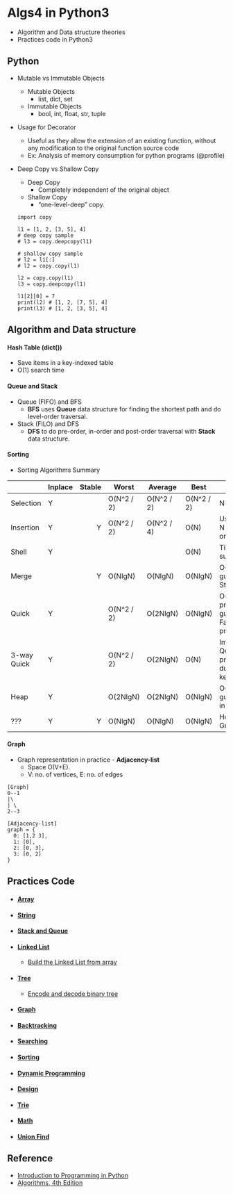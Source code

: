 # Algs4 in Python3

- Algorithm and Data structure theories
- Practices code in Python3


## Python
- Mutable vs Immutable Objects
  - Mutable Objects
    * list, dict, set
  - Immutable Objects
    * bool, int, float, str, tuple
- Usage for Decorator
  - Useful as they allow the extension of an existing function, without any modification to the original function source code
  - Ex: Analysis of memory consumption for python programs (@profile)
- Deep Copy vs Shallow Copy
  - Deep Copy
    * Completely independent of the original object
  - Shallow Copy
    * “one-level-deep” copy.

 
  ```
  import copy

  l1 = [1, 2, [3, 5], 4]
  # deep copy sample
  # l3 = copy.deepcopy(l1)

  # shallow copy sample
  # l2 = l1[:] 
  # l2 = copy.copy(l1)

  l2 = copy.copy(l1)
  l3 = copy.deepcopy(l1)

  l1[2][0] = 7
  print(l2) # [1, 2, [7, 5], 4]
  print(l3) # [1, 2, [3, 5], 4]
  ```

## Algorithm and Data structure

#### Hash Table (dict())
- Save items in a key-indexed table
- O(1) search time

#### Queue and Stack
- Queue (FIFO) and BFS
  - **BFS** uses **Queue** data structure for finding the shortest path and do level-order traversal.
- Stack (FILO) and DFS
  - **DFS** to do pre-order, in-order and post-order traversal with **Stack** data structure.

#### Sorting
- Sorting Algorithms Summary

|             | Inplace | Stable | Worst      | Average    | Best       | Remark                                              |
|-------------|---------|-------:|------------|------------|------------|-----------------------------------------------------|
| Selection   |    Y    |        | O(N^2 / 2) | O(N^2 / 2) | O(N^2 / 2) |                     N exchanges                     |
| Insertion   |    Y    |    Y   | O(N^2 / 2) | O(N^2 / 4) |    O(N)    |         Use for small N or partially ordered        |
| Shell       |    Y    |        |            |            |    O(N)    |               Tight code, subquadratic              |
| Merge       |         |    Y   |   O(NlgN)  |   O(NlgN)  |   O(NlgN)  |              O(NlgN) guarantee, Stable              |
| Quick       |    Y    |        | O(N^2 / 2) |  O(2NlgN)  |   O(NlgN)  | O(NlgN) probabilistic guarantee. Faster in practice |
| 3-way Quick |    Y    |        | O(N^2 / 2) |  O(2NlgN)  |    O(N)    |   Improves QuickSort in presence of duplicate keys  |
| Heap        |    Y    |        |  O(2NlgN)  |  O(2NlgN)  |   O(NlgN)  |             O(NlgN) guarantee, in-place             |
| ???         |    Y    |    Y   |   O(NlgN)  |   O(NlgN)  |   O(NlgN)  |                  Holy Sorting Grail                 |

#### Graph
- Graph representation in practice - **Adjacency-list**
  - Space O(V+E). 
  - V: no. of vertices, E: no. of edges

```
[Graph]
0--1
|\
| \
2--3

[Adjacency-list]
graph = {
  0: [1,2 3],
  1: [0],
  2: [0, 3],
  3: [0, 2]
}
```


## Practices Code

- #### [Array](array)
- #### [String](string)
- #### [Stack and Queue](stack_queue)
- #### [Linked List](linkedlist)
  - [Build the Linked List from array](linkedlist/util_linkedlist.py)
- #### [Tree](tree)
  - [Encode and decode binary tree](tree/util_binary_tree.py)
- #### [Graph](graph)
- #### [Backtracking](backtracking)
- #### [Searching](search)
- #### [Sorting](sorting)
- #### [Dynamic Programming](dynamic_programming)
- #### [Design](design)
- #### [Trie](trie)
- #### [Math](math)
- #### [Union Find](union_find)


## Reference
- [Introduction to Programming in Python](https://introcs.cs.princeton.edu/python/home/)
- [Algorithms, 4th Edition](https://algs4.cs.princeton.edu/home/)